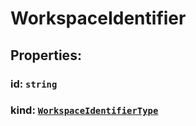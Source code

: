 # **WorkspaceIdentifier**
## **Properties**:
### id: `string`
### kind: [`WorkspaceIdentifierType`](./WorkspaceIdentifierType)